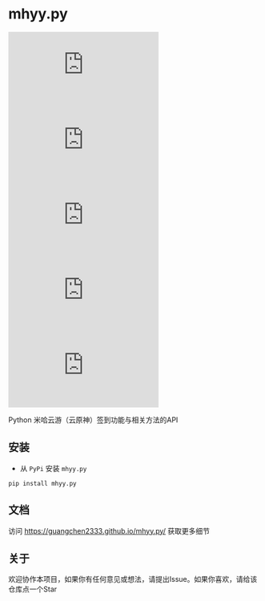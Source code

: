 # mhyy.py

![LICENSE](https://img.shields.io/github/license/GuangChen2333/mhyy.py?style=flat-square)
![Downloads](https://img.shields.io/pypi/dm/mhyy.py?style=flat-square)
![PyP](https://img.shields.io/pypi/v/mhyy.py?style=flat-square)
![Python](https://img.shields.io/pypi/pyversions/mhyy.py?style=flat-square)
![STARS](https://img.shields.io/github/stars/GuangChen2333/mhyy.py?style=flat-square)

Python 米哈云游（云原神）签到功能与相关方法的API

## 安装

- 从 `PyPi` 安装 `mhyy.py`

```shell
pip install mhyy.py
```

## 文档

访问 https://guangchen2333.github.io/mhyy.py/ 获取更多细节

## 关于

欢迎协作本项目，如果你有任何意见或想法，请提出Issue。如果你喜欢，请给该仓库点一个Star